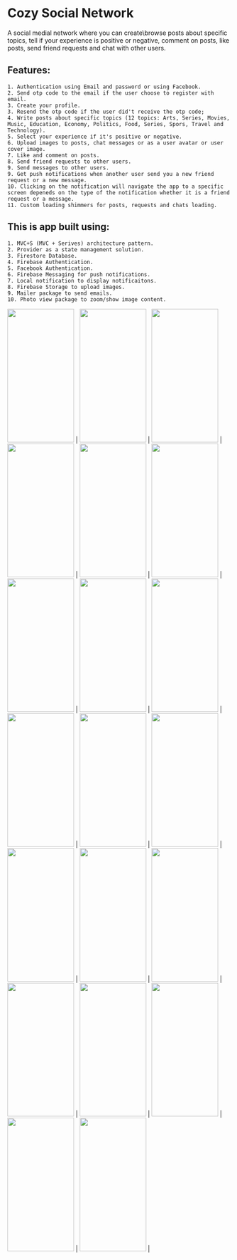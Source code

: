 # Cozy Social Network

A social medial network where you can create\browse posts about specific topics, tell if your experience is positive or negative, comment on posts,
like posts, send friend requests and chat with other users.

## Features:

```
1. Authentication using Email and password or using Facebook.
2. Send otp code to the email if the user choose to register with email.
3. Create your profile.
3. Resend the otp code if the user did't receive the otp code;
4. Write posts about specific topics (12 topics: Arts, Series, Movies, Music, Education, Economy, Politics, Food, Series, Spors, Travel and Technology).
5. Select your experience if it's positive or negative.
6. Upload images to posts, chat messages or as a user avatar or user cover image.
7. Like and comment on posts.
8. Send friend requests to other users.
9. Send messages to other users.
9. Get push notifications when another user send you a new friend request or a new message.
10. Clicking on the notification will navigate the app to a specific screen depeneds on the type of the notification whether it is a friend request or a message.
11. Custom loading shimmers for posts, requests and chats loading.
```

## This is app built using:

```
1. MVC+S (MVC + Serives) architecture pattern.
2. Provider as a state management solution.
3. Firestore Database.
4. Firebase Authentication.
5. Facebook Authentication.
6. Firebase Messaging for push notifications.
7. Local notification to display notificaitons.
8. Firebase Storage to upload images.
9. Mailer package to send emails.
10. Photo view package to zoom/show image content.
```


<img src="https://github.com/ahmed-moharam-94/fcosy_social_network/blob/master/media/auth_1.jpg" width="150" height="300"> |
<img src="https://github.com/ahmed-moharam-94/fcosy_social_network/blob/master/media/auth_2.jpg" width="150" height="300"> |
<img src="https://github.com/ahmed-moharam-94/fcosy_social_network/blob/master/media/auth_3.jpg" width="150" height="300"> |
<img src="https://github.com/ahmed-moharam-94/fcosy_social_network/blob/master/media/home_screen.jpg" width="150" height="300"> |
<img src="https://github.com/ahmed-moharam-94/fcosy_social_network/blob/master/media/loading_shimmer.jpg" width="150" height="300"> |
<img src="https://github.com/ahmed-moharam-94/fcosy_social_network/blob/master/media/comments.jpg" width="150" height="300"> |
<img src="https://github.com/ahmed-moharam-94/fcosy_social_network/blob/master/media/create_post_1.jpg" width="150" height="300"> |
<img src="https://github.com/ahmed-moharam-94/fcosy_social_network/blob/master/media/create_post_2.jpg" width="150" height="300"> |
<img src="https://github.com/ahmed-moharam-94/fcosy_social_network/blob/master/media/user_posts.jpg" width="150" height="300"> |
<img src="https://github.com/ahmed-moharam-94/fcosy_social_network/blob/master/media/your_favorites.jpg" width="150" height="300"> |
<img src="https://github.com/ahmed-moharam-94/fcosy_social_network/blob/master/media/user_profile_1.jpg" width="150" height="300"> |
<img src="https://github.com/ahmed-moharam-94/fcosy_social_network/blob/master/media/user_profile_2.jpg" width="150" height="300"> |
<img src="https://github.com/ahmed-moharam-94/fcosy_social_network/blob/master/media/chat_1.jpg" width="150" height="300"> |
<img src="https://github.com/ahmed-moharam-94/fcosy_social_network/blob/master/media/chat_2.jpg" width="150" height="300"> |
<img src="https://github.com/ahmed-moharam-94/fcosy_social_network/blob/master/media/requests.jpg" width="150" height="300"> |
<img src="https://github.com/ahmed-moharam-94/fcosy_social_network/blob/master/media/notification_1.jpg" width="150" height="300"> |
<img src="https://github.com/ahmed-moharam-94/fcosy_social_network/blob/master/media/notification_2.jpg" width="150" height="300"> |
<img src="https://github.com/ahmed-moharam-94/fcosy_social_network/blob/master/media/setting.jpg" width="150" height="300"> |
<img src="https://github.com/ahmed-moharam-94/fcosy_social_network/blob/master/media/update_user_profile_1.jpg" width="150" height="300"> |
<img src="https://github.com/ahmed-moharam-94/fcosy_social_network/blob/master/media/update_user_profile_2.jpg" width="150" height="300"> |